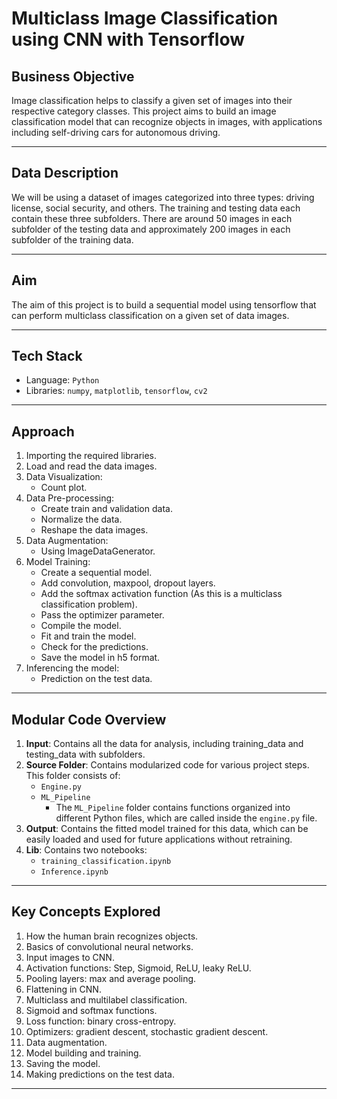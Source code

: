 # Multiclass Image Classification using CNN with Tensorflow

## Business Objective

Image classification helps to classify a given set of images into their respective category classes. This project aims to build an image classification model that can recognize objects in images, with applications including self-driving cars for autonomous driving.

---

## Data Description

We will be using a dataset of images categorized into three types: driving license, social security, and others. The training and testing data each contain these three subfolders. There are around 50 images in each subfolder of the testing data and approximately 200 images in each subfolder of the training data.

---

## Aim

The aim of this project is to build a sequential model using tensorflow that can perform multiclass classification on a given set of data images.

---

## Tech Stack

- Language: `Python`
- Libraries: `numpy`, `matplotlib`, `tensorflow`, `cv2`

---

## Approach

1. Importing the required libraries.
2. Load and read the data images.
3. Data Visualization:
   - Count plot.
4. Data Pre-processing:
   - Create train and validation data.
   - Normalize the data.
   - Reshape the data images.
5. Data Augmentation:
   - Using ImageDataGenerator.
6. Model Training:
   - Create a sequential model.
   - Add convolution, maxpool, dropout layers.
   - Add the softmax activation function (As this is a multiclass classification problem).
   - Pass the optimizer parameter.
   - Compile the model.
   - Fit and train the model.
   - Check for the predictions.
   - Save the model in h5 format.
7. Inferencing the model:
   - Prediction on the test data.

---

## Modular Code Overview

1. **Input**: Contains all the data for analysis, including training_data and testing_data with subfolders.
2. **Source Folder**: Contains modularized code for various project steps. This folder consists of:
   - `Engine.py`
   - `ML_Pipeline`
     - The `ML_Pipeline` folder contains functions organized into different Python files, which are called inside the `engine.py` file.
3. **Output**: Contains the fitted model trained for this data, which can be easily loaded and used for future applications without retraining.
4. **Lib**: Contains two notebooks:
   - `training_classification.ipynb`
   - `Inference.ipynb`

---
   
## Key Concepts Explored

1. How the human brain recognizes objects.
2. Basics of convolutional neural networks.
3. Input images to CNN.
4. Activation functions: Step, Sigmoid, ReLU, leaky ReLU.
5. Pooling layers: max and average pooling.
6. Flattening in CNN.
7. Multiclass and multilabel classification.
8. Sigmoid and softmax functions.
9. Loss function: binary cross-entropy.
10. Optimizers: gradient descent, stochastic gradient descent.
11. Data augmentation.
12. Model building and training.
13. Saving the model.
14. Making predictions on the test data.

---

